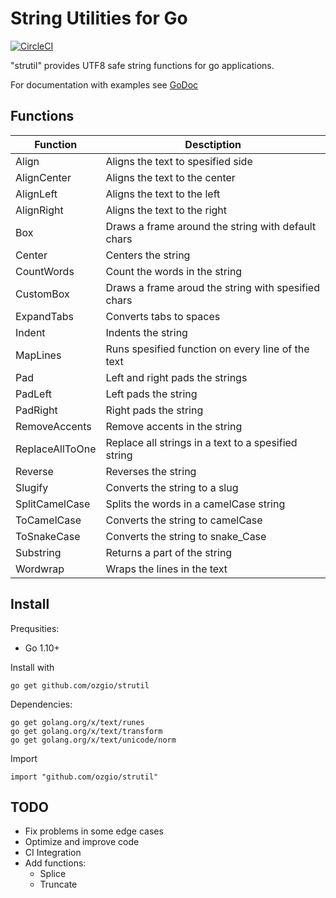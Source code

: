 String Utilities for Go
=======================
[![CircleCI](https://circleci.com/gh/ozgio/strutil.svg?style=svg)](https://circleci.com/gh/ozgio/strutil)

"strutil" provides UTF8 safe string functions for go applications. 

For documentation with examples see [GoDoc](https://godoc.org/github.com/ozgio/strutil)

## Functions

| Function          | Desctiption                                           |
|-------------------|-------------------------------------------------------|
| Align             | Aligns the text to spesified side                     |
| AlignCenter       | Aligns the text to the center                         |
| AlignLeft         | Aligns the text to the left                           |
| AlignRight        | Aligns the text to the right                          |
| Box               | Draws a frame around the string with default chars    |
| Center            | Centers the string                                    |
| CountWords        | Count the words in the string                         |
| CustomBox         | Draws a frame aroud the string with spesified chars   |
| ExpandTabs        | Converts tabs to spaces                               |
| Indent            | Indents the string                                    |
| MapLines          | Runs spesified function on every line of the text     |
| Pad               | Left and right pads the strings                       |
| PadLeft           | Left pads the string                                  |
| PadRight          | Right pads the string                                 |
| RemoveAccents     | Remove accents in the string                          |
| ReplaceAllToOne   | Replace all strings in a text to a spesified string   |
| Reverse           | Reverses the string                                   |
| Slugify           | Converts the string to a slug                         |
| SplitCamelCase    | Splits the words in a camelCase string                |
| ToCamelCase       | Converts the string to camelCase                      |
| ToSnakeCase       | Converts the string to snake_Case                     |
| Substring         | Returns a part of the string                          |
| Wordwrap          | Wraps the lines in the text                           |

## Install 

Prequsities:
- Go 1.10+

Install with 

    go get github.com/ozgio/strutil

Dependencies:

    go get golang.org/x/text/runes
	go get golang.org/x/text/transform
	go get golang.org/x/text/unicode/norm

Import

    import "github.com/ozgio/strutil"

## TODO
- Fix problems in some edge cases
- Optimize and improve code
- CI Integration
- Add functions:
  - Splice
  - Truncate